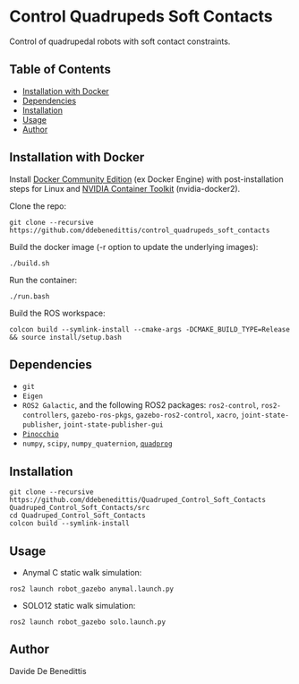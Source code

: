 # Control Quadrupeds Soft Contacts

Control of quadrupedal robots with soft contact constraints.

## Table of Contents
- [Installation with Docker](#installation-with-docker)
- [Dependencies](#dependencies)
- [Installation](#installation)
- [Usage](#usage)
- [Author](#author)

## Installation with Docker
Install [Docker Community Edition](https://docs.docker.com/engine/install/ubuntu/) (ex Docker Engine) with post-installation steps for Linux and [NVIDIA Container Toolkit](https://docs.nvidia.com/datacenter/cloud-native/container-toolkit/install-guide.html) (nvidia-docker2).

Clone the repo:
```shell
git clone --recursive https://github.com/ddebenedittis/control_quadrupeds_soft_contacts
```
Build the docker image (-r option to update the underlying images):
```shell
./build.sh
```
Run the container:
```shell
./run.bash
```
Build the ROS workspace:
```shell
colcon build --symlink-install --cmake-args -DCMAKE_BUILD_TYPE=Release && source install/setup.bash
```

## Dependencies

- `git`
- `Eigen`
- `ROS2 Galactic`, and the following ROS2 packages: `ros2-control`, `ros2-controllers`, `gazebo-ros-pkgs`, `gazebo-ros2-control`, `xacro`, `joint-state-publisher`, `joint-state-publisher-gui`
- [`Pinocchio`](https://github.com/stack-of-tasks/pinocchio)
- `numpy`, `scipy`, `numpy_quaternion`, [`quadprog`](https://github.com/quadprog/quadprog)

## Installation
```shell
git clone --recursive https://github.com/ddebenedittis/Quadruped_Control_Soft_Contacts Quadruped_Control_Soft_Contacts/src
cd Quadruped_Control_Soft_Contacts
colcon build --symlink-install
```

## Usage
- Anymal C static walk simulation:
```shell
ros2 launch robot_gazebo anymal.launch.py
```
- SOLO12 static walk simulation:
```shell
ros2 launch robot_gazebo solo.launch.py
```

## Author
Davide De Benedittis